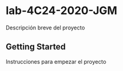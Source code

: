 # lab-4C24-2020-JGM 

Descripción breve del proyecto

## Getting Started

Instrucciones para empezar el proyecto
